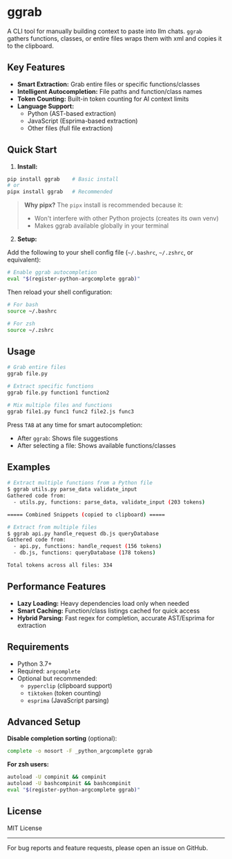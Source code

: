 # ggrab

A CLI tool for manually building context to paste into llm chats. `ggrab` gathers functions, classes, or entire files wraps them with xml and copies it to the clipboard.

## Key Features

- **Smart Extraction:** Grab entire files or specific functions/classes
- **Intelligent Autocompletion:** File paths and function/class names
- **Token Counting:** Built-in token counting for AI context limits
- **Language Support:**
  - Python (AST-based extraction)
  - JavaScript (Esprima-based extraction)
  - Other files (full file extraction)

## Quick Start

1. **Install:**
```bash
pip install ggrab    # Basic install
# or
pipx install ggrab   # Recommended
```

> **Why pipx?** The `pipx` install is recommended because it:
> - Won't interfere with other Python projects (creates its own venv)
> - Makes ggrab available globally in your terminal

2. **Setup:**

Add the following to your shell config file (`~/.bashrc`, `~/.zshrc`, or equivalent):
```bash
# Enable ggrab autocompletion
eval "$(register-python-argcomplete ggrab)"
```

Then reload your shell configuration:
```bash
# For bash
source ~/.bashrc

# For zsh
source ~/.zshrc
```

## Usage

```bash
# Grab entire files
ggrab file.py

# Extract specific functions
ggrab file.py function1 function2

# Mix multiple files and functions
ggrab file1.py func1 func2 file2.js func3
```

Press `TAB` at any time for smart autocompletion:
- After `ggrab`: Shows file suggestions
- After selecting a file: Shows available functions/classes

## Examples

```bash
# Extract multiple functions from a Python file
$ ggrab utils.py parse_data validate_input
Gathered code from:
  - utils.py, functions: parse_data, validate_input (203 tokens)

===== Combined Snippets (copied to clipboard) =====

# Extract from multiple files
$ ggrab api.py handle_request db.js queryDatabase
Gathered code from:
  - api.py, functions: handle_request (156 tokens)
  - db.js, functions: queryDatabase (178 tokens)

Total tokens across all files: 334
```

## Performance Features

- **Lazy Loading:** Heavy dependencies load only when needed
- **Smart Caching:** Function/class listings cached for quick access
- **Hybrid Parsing:** Fast regex for completion, accurate AST/Esprima for extraction

## Requirements

- Python 3.7+
- Required: `argcomplete`
- Optional but recommended:
  - `pyperclip` (clipboard support)
  - `tiktoken` (token counting)
  - `esprima` (JavaScript parsing)

## Advanced Setup

**Disable completion sorting** (optional):
```bash
complete -o nosort -F _python_argcomplete ggrab
```

**For zsh users:**
```bash
autoload -U compinit && compinit
autoload -U bashcompinit && bashcompinit
eval "$(register-python-argcomplete ggrab)"
```

## License

MIT License

---

For bug reports and feature requests, please open an issue on GitHub.